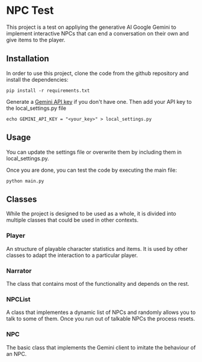# NPC Test

This project is a test on appliying the generative AI Google Gemini to implement interactive NPCs that can end a conversation on their own and give items to the player.

## Installation

In order to use this project, clone the code from the github repository and install the dependencies:
```
pip install -r requirements.txt
```

Generate a [Gemini API key](https://ai.google.dev/gemini-api/docs/api-key) if you don't have one. Then add your API key to the local_settings.py file
```
echo GEMINI_API_KEY = "<your_key>" > local_settings.py 
```

## Usage

You can update the settings file or overwrite them by including them in local_settings.py.

Once you are done, you can test the code by executing the main file:
```
python main.py
```

## Classes

While the project is designed to be used as a whole, it is divided into multiple classes that could be used in other contexts.

### Player

An structure of playable character statistics and items. It is used by other classes to adapt the interaction to a particular player.

### Narrator

The class that contains most of the functionality and depends on the rest.

### NPCList

A class that implementes a dynamic list of NPCs and randomly allows you to talk to some of them. Once you run out of talkable NPCs the process resets.

### NPC

The basic class that implements the Gemini client to imitate the behaviour of an NPC.
